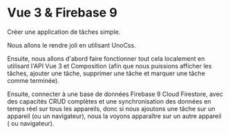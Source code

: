 # Vue 3 & Firebase 9

Créer une application de tâches simple.

Nous allons le rendre joli en utilisant UnoCss.

Ensuite, nous allons d'abord faire fonctionner tout cela localement en utilisant l'API Vue 3 et Composition (afin que nous puissions afficher les tâches, ajouter une tâche, supprimer une tâche et marquer une tâche comme terminée).

Ensuite, connecter à une base de données Firebase 9 Cloud Firestore, avec des capacités CRUD complètes et une synchronisation des données en temps réel sur tous les appareils, donc si nous ajoutons une tâche sur un appareil (ou un navigateur), nous la voyons apparaître sur un autre appareil ( ou navigateur).